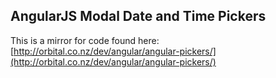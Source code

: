 ## AngularJS Modal Date and Time Pickers

This is a mirror for code found here: [http://orbital.co.nz/dev/angular/angular-pickers/](http://orbital.co.nz/dev/angular/angular-pickers/)